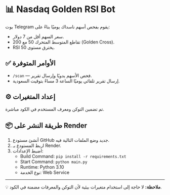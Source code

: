 # 📊 Nasdaq Golden RSI Bot

بوت Telegram يقوم بفحص أسهم ناسداك يوميًا بناءً على:

- سعر السهم أقل من 7 دولار.
- تقاطع المتوسط المتحرك 50 مع 200 (Golden Cross).
- RSI يخترق مستوى 50.

## ✅ الأوامر المتوفرة
- `/scan` — فحص الأسهم يدويًا وإرسال تقرير.
- إرسال تقرير تلقائي يوميًا الساعة 3 مساءً بتوقيت السعودية.

## ⚙️ إعداد المتغيرات
تم تضمين التوكن ومعرف المستخدم في الكود مباشرة.

## 📦 طريقة النشر على Render

1. أنشئ مستودع GitHub جديد وضع الملفات التالية فيه.
2. اربط المستودع بـ Render.
3. اضبط الإعدادات:
   - Build Command: `pip install -r requirements.txt`
   - Start Command: `python main.py`
   - Runtime: Python 3.10
   - نوع الخدمة: Web Service

---

💡 **ملاحظة:** لا حاجة إلى استخدام متغيرات بيئية لأن التوكن والمعرفات مضمنة في الكود.
